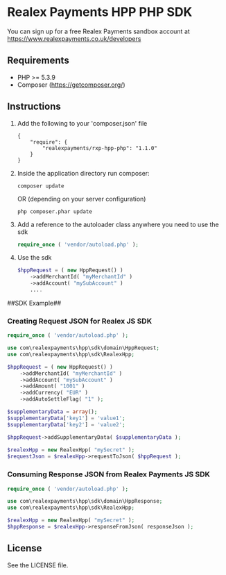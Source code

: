# Realex Payments HPP PHP SDK
You can sign up for a free Realex Payments sandbox account at https://www.realexpayments.co.uk/developers

## Requirements ##
- PHP >= 5.3.9
- Composer (https://getcomposer.org/)

## Instructions ##

1. Add the following to your 'composer.json' file

    ```
    {
        "require": {
            "realexpayments/rxp-hpp-php": "1.1.0"
        }    
    }
    ```

2. Inside the application directory run composer:

    ```
    composer update
    ```

    OR (depending on your server configuration)

    ```
    php composer.phar update
    ```

3. Add a reference to the autoloader class anywhere you need to use the sdk

    ```php
    require_once ( 'vendor/autoload.php' );
    ```

4. Use the sdk <br/>

    ```php
	$hppRequest = ( new HppRequest() )
		->addMerchantId( "myMerchantId" )
		->addAccount( "mySubAccount" )
        ....
	```

##SDK Example##

### Creating Request JSON for Realex JS SDK

```php
require_once ( 'vendor/autoload.php' );

use com\realexpayments\hpp\sdk\domain\HppRequest;
use com\realexpayments\hpp\sdk\RealexHpp;

$hppRequest = ( new HppRequest() )
	->addMerchantId( "myMerchantId" )
	->addAccount( "mySubAccount" )
	->addAmount( "1001" )
	->addCurrency( "EUR" )
	->addAutoSettleFlag( "1" );

$supplementaryData = array();
$supplementaryData['key1'] = 'value1';
$supplementaryData['key2'] = 'value2';

$hppRequest->addSupplementaryData( $supplementaryData );	
	
$realexHpp = new RealexHpp( "mySecret" );
$requestJson = $realexHpp->requestToJson( $hppRequest );
```

### Consuming Response JSON from Realex Payments JS SDK

```php
require_once ( 'vendor/autoload.php' );

use com\realexpayments\hpp\sdk\domain\HppResponse;
use com\realexpayments\hpp\sdk\RealexHpp;

$realexHpp = new RealexHpp( "mySecret" );
$hppResponse = $realexHpp->responseFromJson( responseJson );
```

## License

See the LICENSE file.
